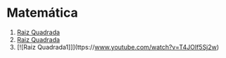 # Matemática

1. [Raiz Quadrada](https://www.youtube.com/watch?v=T4JOIf5Sj2w)
2. [Raiz Quadrada](https://www.youtube.com/watch?v=7kd_3Ngzggc)
1. [![Raiz Quadrada1]]](ttps://www.youtube.com/watch?v=T4JOIf5Sj2w)